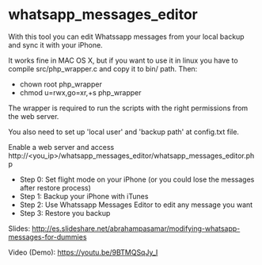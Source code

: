 # whatsapp_messages_editor

With this tool you can edit Whatssapp messages from your local backup and sync it with your iPhone.

It works fine in MAC OS X, but if you want to use it in linux you have to compile src/php_wrapper.c and copy it to bin/ path. 
Then:
* chown root php_wrapper 
* chmod u=rwx,go=xr,+s php_wrapper

The wrapper is required to run the scripts with the right permissions from the web server.

You also need to set up 'local user' and 'backup path' at config.txt file.

Enable a web server and access http://<you_ip>/whatsapp_messages_editor/whatsapp_messages_editor.php

* Step 0: Set flight mode on your iPhone (or you could lose the messages after restore process)
* Step 1: Backup your iPhone with iTunes 
* Step 2: Use Whatssapp Messages Editor to edit any message you want
* Step 3: Restore you backup

Slides:
http://es.slideshare.net/abrahampasamar/modifying-whatsapp-messages-for-dummies

Video (Demo):
https://youtu.be/9BTMQSqJy_I


